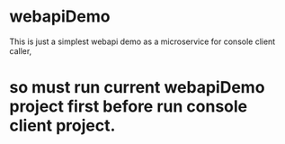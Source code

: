 # webapiDemo
This is just a simplest webapi demo as a microservice for console client caller, 
<h1>so must run current webapiDemo project first before run console client project.</h1>
